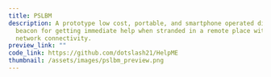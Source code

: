 ```yaml
---
title: PSLBM
description: A prototype low cost, portable, and smartphone operated distress
  beacon for getting immediate help when stranded in a remote place with no
  network connectivity.
preview_link: ""
code_link: https://github.com/dotslash21/HelpME
thumbnail: /assets/images/pslbm_preview.png
---
```

